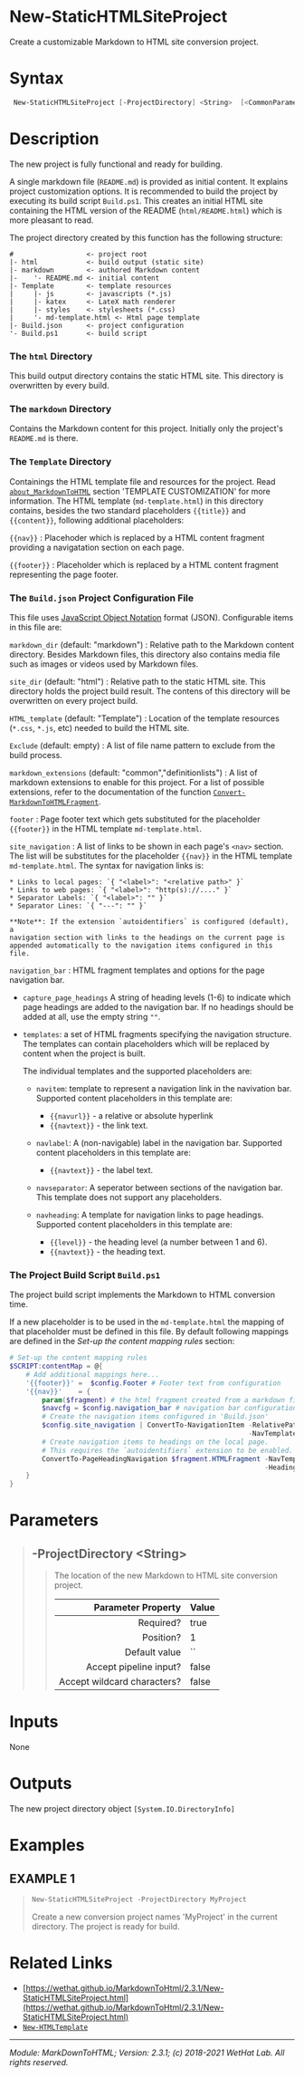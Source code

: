 ﻿# New-StaticHTMLSiteProject

Create a customizable Markdown to HTML site conversion project.

# Syntax
```PowerShell
 New-StaticHTMLSiteProject [-ProjectDirectory] <String>  [<CommonParameters>] 
```


# Description


The new project is fully functional and ready for building.

A single markdown file (`README.md`) is provided as initial content. It explains
project customization options. It is recommended to build the project by
executing its build script `Build.ps1`. This creates an initial HTML site
containing the HTML version of the README (`html/README.html`) which is more
pleasant to read.

The project directory created by this function has the following structure:

~~~
#                  <- project root
|- html            <- build output (static site)
|- markdown        <- authored Markdown content
|-    '- README.md <- initial content
|- Template        <- template resources
|     |- js        <- javascripts (*.js)
|     |- katex     <- LateX math renderer
|     |- styles    <- stylesheets (*.css)
|     '- md-template.html <- Html page template
|- Build.json      <- project configuration
'- Build.ps1       <- build script
~~~

### The `html` Directory
This build output directory contains the static HTML site. This directory
is overwritten by every build.

### The `markdown` Directory
Contains the Markdown content for this project. Initially only the project's
`README.md` is there.

### The `Template` Directory
Containings the HTML template file and resources for the project.
Read [`about_MarkdownToHTML`](about_MarkdownToHTML.md) section 'TEMPLATE CUSTOMIZATION' for more
information. The HTML template (`md-template.html`) in this
directory contains, besides the two standard placeholders `{{title}}` and
    `{{content}}`, following additional placeholders:

`{{nav}}`
:   Placehoder which is replaced by a HTML content fragment
    providing a navigatation section on each page.

`{{footer}}`
:   Placeholder which is replaced by a HTML content fragment
    representing the page footer.

### The `Build.json` Project Configuration File
This file uses [JavaScript Object Notation](https://en.wikipedia.org/wiki/JSON)
format (JSON). Configurable items in this file are:

`markdown_dir` (default: "markdown")
:   Relative path to the Markdown content directory.
    Besides Markdown files, this directory also contains media file such as
    images or videos used by Markdown files.

`site_dir` (default: "html")
:   Relative path to the static HTML site. This directory holds the project
    build result. The contens of this directory will be overwritten on every project
    build.

`HTML_template` (default: "Template")
:   Location of the template resources (`*.css`, `*.js`, etc) needed to build
    the HTML site.

`Exclude` (default: empty)
:   A list of file name pattern to exclude from the build process.

`markdown_extensions` (default: "common","definitionlists")
:   A list of markdown extensions to enable for this project. For a list of
    possible extensions, refer to the documentation of the function
    [`Convert-MarkdownToHTMLFragment`](Convert-MarkdownToHTMLFragment.md).

`footer`
:   Page footer text which gets substituted for the placeholder `{{footer}}` in
    the HTML template `md-template.html`.

`site_navigation`
:   A list of links to be shown in each page's `<nav>` section.
    The list will be substitutes for the placeholder `{{nav}}` in
    the HTML template `md-template.html`. The syntax for navigation
    links is:

    * Links to local pages: `{ "<label>": "<relative path>" }`
    * Links to web pages: `{ "<label>": "http(s)://...." }`
    * Separator Labels: `{ "<label>": "" }`
    * Separator Lines: `{ "---": "" }`

    **Note**: If the extension `autoidentifiers` is configured (default), a
    navigation section with links to the headings on the current page is
    appended automatically to the navigation items configured in this file.

`navigation_bar`
:   HTML fragment templates and options for the page navigation bar.

   * `capture_page_headings` A string of heading levels (1-6) to indicate which
     page headings are added to the navigation bar. If no headings should
     be added at all, use the empty string `""`.

   * `templates`: a set of HTML fragments specifying the navigation structure.
     The templates can contain placeholders which will be replaced by content
     when the project is built.

     The individual templates and the supported placeholders are:
     * `navitem`: template to represent a navigation link in the navivation bar.
       Supported content placeholders in this template are:
       * `{{navurl}}` - a relative or absolute hyperlink
       * `{{navtext}}` - the link text.

     * `navlabel`: A (non-navigable) label in the navigation bar.
       Supported content placeholders in this template are:
       * `{{navtext}}` - the label text.

     * `navseparator`: A seperator between sections of the navigation bar. This
       template does not support any placeholders.

     * `navheading`: A template for navigation links to page headings.
       Supported content placeholders in this template are:
       * `{{level}}` - the heading level (a number between 1 and 6).
       * `{{navtext}}` - the heading text.

### The Project Build Script `Build.ps1`
The project build script implements the Markdown to HTML conversion time.

If a new placeholder is to be used in the `md-template.html` the mapping of that
placeholder must be defined in this file. By default following mappings are
defined in the _Set-up the content mapping rules_ section:

~~~ PowerShell
# Set-up the content mapping rules
$SCRIPT:contentMap = @{
	# Add additional mappings here...
	'{{footer}}' =  $config.Footer # Footer text from configuration
	'{{nav}}'    = {
		param($fragment) # the html fragment created from a markdown file
		$navcfg = $config.navigation_bar # navigation bar configuration
		# Create the navigation items configured in 'Build.json'
		$config.site_navigation | ConvertTo-NavigationItem -RelativePath $fragment.RelativePath `
		                                                   -NavTemplate $navcfg.template
		# Create navigation items to headings on the local page.
		# This requires the `autoidentifiers` extension to be enabled.
		ConvertTo-PageHeadingNavigation $fragment.HTMLFragment -NavTemplate $navcfg.template `
		                                                       -HeadingLevels $navcfg.capture_page_headings
	}
}
~~~





# Parameters

<blockquote>



## -ProjectDirectory \<String\>

<blockquote>

The location of the new Markdown to HTML site conversion project.

Parameter Property         | Value
--------------------------:|:----------
Required?                  | true
Position?                  | 1
Default value              | ``
Accept pipeline input?     | false
Accept wildcard characters?| false

</blockquote>


</blockquote>


# Inputs
None


# Outputs
The new project directory object `[System.IO.DirectoryInfo]`

# Examples

## EXAMPLE 1

<blockquote>

```PowerShell
New-StaticHTMLSiteProject -ProjectDirectory MyProject
```


Create a new conversion project names 'MyProject' in the current directory. The
project is ready for build.













</blockquote>


# Related Links

* [https://wethat.github.io/MarkdownToHtml/2.3.1/New-StaticHTMLSiteProject.html](https://wethat.github.io/MarkdownToHtml/2.3.1/New-StaticHTMLSiteProject.html) 
* [`New-HTMLTemplate`](New-HTMLTemplate.md)

---

<cite>Module: MarkDownToHTML; Version: 2.3.1; (c) 2018-2021 WetHat Lab. All rights reserved.</cite>
